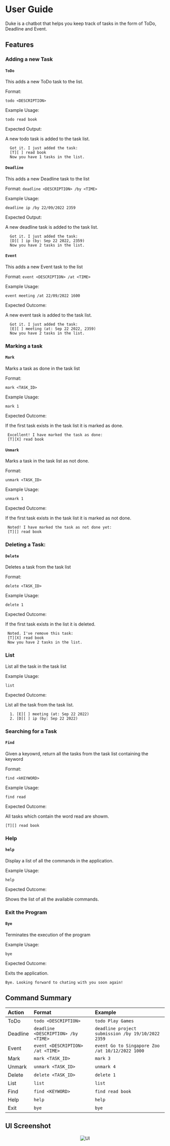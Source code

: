 # User Guide

Duke is a chatbot that helps you keep track of tasks in the form of ToDo, Deadline and Event. 

## Features 

### Adding a new Task

#### `ToDo`

This adds a new ToDo task to the list.

Format:

`todo <DESCRIPTION>`

Example Usage:

```
todo read book 
```

Expected Output:

A new todo task is added to the task list.
```
  Got it. I just added the task: 
  [T][ ] read book 
  Now you have 1 tasks in the list.
```

#### `Deadline`

This adds a new Deadline task to the list 

Format: 
`deadline <DESCRIPTION> /by <TIME>`

Example Usage:

```
deadline ip /by 22/09/2022 2359
```

Expected Output:

A new deadline task is added to the task list.
```
  Got it. I just added the task: 
  [D][ ] ip (by: Sep 22 2022, 2359)
  Now you have 2 tasks in the list.
```

#### `Event`

This adds a new Event task to the list 


Format: 
`event <DESCRIPTION> /at <TIME>`

Example Usage:

```
event meeting /at 22/09/2022 1600
```

Expected Outcome:

A new event task is added to the task list.
```
  Got it. I just added the task: 
  [E][ ] meeting (at: Sep 22 2022, 2359)
  Now you have 2 tasks in the list.
```

### Marking a task 

#### `Mark`

Marks a task as done in the task list 

Format:

`mark <TASK_ID>`

Example Usage:

```
mark 1 
```
Expected Outcome:

If the first task exists in the task list it is marked as done.
```
 Excellent! I have marked the task as done: 
 [T][X] read book 
```


#### `Unmark`

Marks a task in the task list as not done. 

Format:

`unmark <TASK_ID>`

Example Usage:

```
unmark 1 
```

Expected Outcome:

If the first task exists in the task list it is marked as  not done.
```
 Noted! I have marked the task as not done yet: 
 [T][] read book 
```


### Deleting a Task: 

#### `Delete`

Deletes a task from the task list 

Format:

`delete <TASK_ID>`

Example Usage:

```
delete 1 
```

Expected Outcome:

If the first task exists in the list it is deleted. 
```
 Noted. I've remove this task: 
 [T][X] read book 
 Now you have 2 tasks in the list.
```

### List 

List all the task in the task list 

Example Usage: 

```
list
```

Expected Outcome:

List all the task from the task list. 
```
  1. [E][ ] meeting (at: Sep 22 2022)
  2. [D][ ] ip (by: Sep 22 2022)
```


### Searching for a Task 

#### `Find`

Given a keyowrd, return all the tasks from the task list containing the keyword

Format:

`find <kKEYWORD>`

Example Usage:

```
find read
```

Expected Outcome:

All tasks which contain the word read are showm. 
```
[T][] read book 
```

### Help 

#### `help`

Display a list of all the commands in the application. 

Example Usage:

```
help
```
Expected Outcome:

Shows the list of all the available commands. 

### Exit the Program 

#### `Bye`

Terminates the execution of the program 

Example Usage:

```
bye
```
Expected Outcome:

Exits the application. 
```
Bye. Looking forward to chating with you soon again!
```


## Command Summary

|Action|Format|Example|
|:-|:-|:-|
|ToDo|`todo <DESCRIPTION>`|`todo Play Games`|
|Deadline|`deadline <DESCRIPTION> /by <TIME>`|`deadline project submission /by 19/10/2022 2359`|
|Event|`event <DESCRIPTION> /at <TIME>`|`event Go to Singapore Zoo /at 10/12/2022 1000`|
|Mark|`mark <TASK_ID>`|`mark 3`|
|Unmark|`unmark <TASK_ID>`|`unmark 4`|
|Delete|`delete <TASK_ID>`|`delete 1`|
|List|`list`|`list`|
|Find|`find <KEYWORD>`|`find read book`|
|Help|`help`|`help`|
|Exit|`bye`|`bye`|

## UI Screenshot 

<p align="center">
<img alt="UI" src="Ui.png">
</p>



